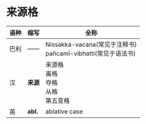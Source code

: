 # 来源格

|语种|缩写|全称|
|-|-|-|
|巴利|——|Nissakka-vacana\(常见于注释书\)<br>pañcamī-vibhatti\(常见于语法书\)|
|汉|**来源**|来源格<br>离格<br>夺格<br>从格<br>第五变格|
|英|**abl.**|ablative case|